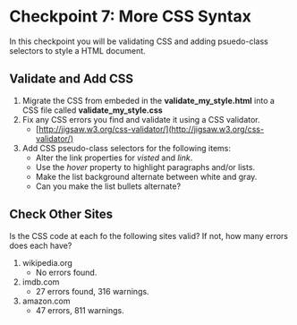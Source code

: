 # Checkpoint 7: More CSS Syntax

In this checkpoint you will be validating CSS and adding psuedo-class selectors to style a HTML document.

## Validate and Add CSS

1. Migrate the CSS from embeded in the **validate_my_style.html** into a CSS file called **validate_my_style.css**
1. Fix any CSS errors you find and validate it using a CSS validator.
    * [http://jigsaw.w3.org/css-validator/](http://jigsaw.w3.org/css-validator/)
1. Add CSS pseudo-class selectors for the following items:
    * Alter the link properties for _visted_ and _link_.
    * Use the _hover_ property to highlight paragraphs and/or lists.
    * Make the list background alternate between white and gray.
    * Can you make the list bullets alternate?

## Check Other Sites

Is the CSS code at each fo the following sites valid? If not, how many errors does each have?

1. wikipedia.org
    * No errors found.
1. imdb.com
    * 27 errors found, 316 warnings.
1. amazon.com
    * 47 errors, 811 warnings.
